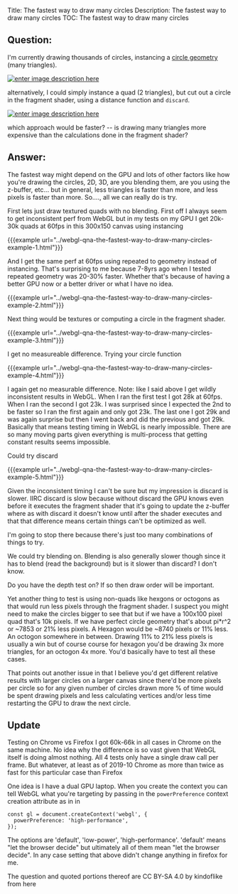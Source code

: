 Title: The fastest way to draw many circles
Description: The fastest way to draw many circles
TOC: The fastest way to draw many circles

## Question:

I'm currently drawing thousands of circles, instancing a [circle geometry](https://threejs.org/docs/#api/en/geometries/CircleBufferGeometry) (many triangles).

[![enter image description here][1]][1]

alternatively, I could simply instance a quad (2 triangles), but cut out a circle in the fragment shader, using a distance function and `discard`.

[![enter image description here][2]][2]

which approach would be faster? -- is drawing many triangles more expensive than the calculations done in the fragment shader?




  [1]: https://i.stack.imgur.com/CZhOa.png
  [2]: https://i.stack.imgur.com/BG4p5.png

## Answer:

The fastest way might depend on the GPU and lots of other factors like how you're drawing the circles, 2D, 3D, are you blending them, are you using the z-buffer, etc... but in general, less triangles is faster than more, and less pixels is faster than more. So...., all we can really do is try.

First lets just draw textured quads with no blending. First off I always seem to get inconsistent perf from WebGL but in my tests on my GPU I get 20k-30k quads at 60fps in this 300x150 canvas using instancing

{{{example url="../webgl-qna-the-fastest-way-to-draw-many-circles-example-1.html"}}}

And I get the same perf at 60fps using repeated to geometry instead of instancing. That's surprising to me because 7-8yrs ago when I tested repeated geometry was 20-30% faster. Whether that's because of having a better GPU now or a better driver or what I have no idea.

{{{example url="../webgl-qna-the-fastest-way-to-draw-many-circles-example-2.html"}}}

Next thing would be textures or computing a circle in the fragment shader.

{{{example url="../webgl-qna-the-fastest-way-to-draw-many-circles-example-3.html"}}}

I get no measureable difference. Trying your circle function


{{{example url="../webgl-qna-the-fastest-way-to-draw-many-circles-example-4.html"}}}

I again get no measurable difference. Note: like I said above I get wildly inconsistent results in WebGL. When I ran the first test I got 28k at 60fps. When I ran the second I got 23k. I was surprised since I expected the 2nd to be faster so I ran the first again and only got 23k. The last one I got 29k and was again surprise but then I went back and did the previous and got 29k. Basically that means testing timing in WebGL is nearly impossible. There are so many moving parts given everything is multi-process that getting constant results seems impossible.


Could try discard

{{{example url="../webgl-qna-the-fastest-way-to-draw-many-circles-example-5.html"}}}

Given the inconsistent timing I can't be sure but my impression is discard is slower. IIRC discard is slow because without discard the GPU knows even before it executes the fragment shader that it's going to update the z-buffer where as with discard it doesn't know until after the shader executes and that that difference means certain things can't be optimized as well.

I'm going to stop there because there's just too many combinations of things to try.

We could try blending on. Blending is also generally slower though since it has to blend (read the background) but is it slower than discard? I don't know. 

Do you have the depth test on? If so then draw order will be important.

Yet another thing to test is using non-quads like hexgons or octogons as that would run less pixels through the fragment shader. I suspect you might need to make the circles bigger to see that but if we have a 100x100 pixel quad that's 10k pixels. If we have perfect circle geometry that's about pi*r^2 or ~7853 or 21% less pixels. A Hexagon would be ~8740 pixels or 11% less. An octogon somewhere in between. Drawing 11% to 21% less pixels is usually a win but of course course for hexagon you'd be drawing 3x more triangles, for an octogon 4x more. You'd basically have to test all these cases.

That points out another issue in that I believe you'd get different relative results with larger circles on a larger canvas since there'd be more pixels per circle so for any given number of circles drawn more % of time would be spent drawing pixels and less calculating vertices and/or less time restarting the GPU to draw the next circle.

## Update

Testing on Chrome vs Firefox I got 60k-66k in all cases in Chrome on the same machine. No idea why the difference is so vast given that WebGL itself is doing almost nothing. All 4 tests only have a single draw call per frame. But whatever, at least as of 2019-10 Chrome as more than twice as fast for this particular case than Firefox

One idea is I have a dual GPU laptop. When you create the context you can tell WebGL what you're targeting by passing in the `powerPreference` context creation attribute as in in

    const gl = document.createContext('webgl', {
      powerPreference: 'high-performance',
    });

The options are 'default', 'low-power', 'high-performance'. 'default' means "let the browser decide" but ultimately all of them mean "let the browser decide". In any case setting that above didn't change anything in firefox for me.


<div class="so">
  <div>The question and quoted portions thereof are 
    CC BY-SA 4.0 by
    <a data-href="http://www.github.com">kindoflike</a>
    from
    <a data-href="https://stackoverflow.com/questions/58354135">here</a>
  </div>
</div>
